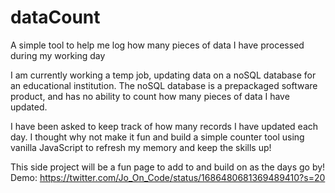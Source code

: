 # dataCount

A simple tool to help me log how many pieces of data I have processed during my working day

I am currently working a temp job, updating data on a noSQL database for an educational institution.
The noSQL database is a prepackaged software product, and has no ability to count how many pieces of data I have updated.

I have been asked to keep track of how many records I have updated each day. 
I thought why not make it fun and build a simple counter tool using vanilla JavaScript to refresh my memory and keep the skills up!

This side project will be a fun page to add to and build on as the days go by!
Demo: https://twitter.com/Jo_On_Code/status/1686480681369489410?s=20 
